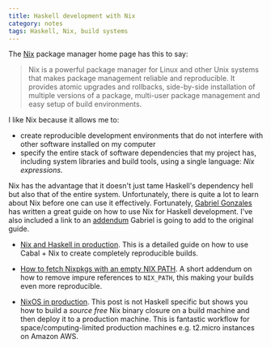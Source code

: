 ```yaml
---
title: Haskell development with Nix
category: notes
tags: Haskell, Nix, build systems
---
```


The [Nix](https://nixos.org/nix/) package manager home page has this to say:

> Nix is a powerful package manager for Linux and other Unix systems that makes
> package management reliable and reproducible. It provides atomic upgrades and
> rollbacks, side-by-side installation of multiple versions of a package,
> multi-user package management and easy setup of build environments.

I like Nix because it allows me to:

- create reproducible development environments
  that do not interfere with other software installed on my computer
- specify the entire stack of software dependencies that my project has,
  including system libraries and build tools, using a single language:
  _Nix expressions_.

Nix has the advantage that it doesn't just tame Haskell's dependency hell but
also that of the entire system. Unfortunately, there is quite a lot to learn
about Nix before one can use it effectively. Fortunately, [Gabriel
Gonzales](http://www.haskellforall.com/) has written a great guide on how to use
Nix for Haskell development. I've also included a link to an
[addendum](https://twitter.com/GabrielG439/status/1033922517541380096) Gabriel
is going to add to the original guide.


- [Nix and Haskell in production](https://github.com/Gabriel439/haskell-nix).
  This is a detailed guide on how to use Cabal + Nix to create completely
  reproducible builds.

- [How to fetch Nixpkgs with an empty NIX PATH](https://nixos.wiki/wiki/How_to_fetch_Nixpkgs_with_an_empty_NIX_PATH).
  A short addendum on how to remove impure references to `NIX_PATH`, this making
  your builds even more reproducible.

- [NixOS in production](http://www.haskellforall.com/2018/08/nixos-in-production.html).
  This post is not Haskell specific but shows you how to build a _source free_
  Nix binary closure on a build machine and then deploy it to a production machine.
  This is fantastic workflow for space/computing-limited production machines
  e.g. t2.micro instances on Amazon AWS.


